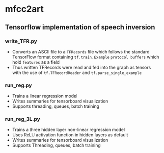 # mfcc2art

## Tensorflow implementation of speech inversion

### write_TFR.py
- Converts an ASCII file to a `TFRecords` file which follows the standard TensorFlow format containing `tf.train.Example` `protocol buffers` which hold `features` as a field
- Thus written TFRecords were read and fed into the graph as tensors with the use of `tf.TFRecordReader` and `tf.parse_single_example`

### run_reg.py
- Trains a linear regression model
- Writes summaries for tensorboard visualization
- Supports threading, queues, batch training

### run\_reg_3L.py
- Trains a three hidden layer non-linear regression model
- Uses ReLU activation function in hidden layers as default
- Writes summaries for tensorboard visualization
- Supports Threading, queues, batch training

